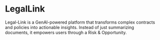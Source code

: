 # LegalLink
Legal-Link is a GenAI-powered platform that transforms complex contracts and policies into actionable insights. Instead of just summarizing documents, it empowers users through a Risk &amp; Opportunity.

